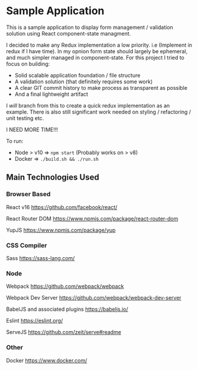 # Sample Application

This is a sample application to display form management / validation solution using React component-state managment.

I decided to make any Redux implementation a low priority. i.e (Implement in redux if I have time). 
In my opnion form state should largely be ephemeral, and much simpler managed in component-state. For this project I tried to focus on building:

  - Solid scalable application foundation / file structure
  - A validation solution (that definitely requires some work)
  - A clear GIT commit history to make process as transparent as possible
  - And a final lightweight artifact

I _will_ branch from this to create a quick redux implementation as an example.
There is also still significant work needed on styling / refactoring / unit testing etc. 

I NEED MORE TIME!!!

To run:
  - Node > v10 => `npm start` (Probably works on > v8)
  - Docker => `./build.sh && ./run.sh`

## Main Technologies Used
### Browser Based

React v16
https://github.com/facebook/react/

React Router DOM
https://www.npmjs.com/package/react-router-dom

YupJS 
https://www.npmjs.com/package/yup

### CSS Compiler
Sass
https://sass-lang.com/

### Node
Webpack
https://github.com/webpack/webpack

Webpack Dev Server
https://github.com/webpack/webpack-dev-server

BabelJS and associated plugins
https://babeljs.io/

Eslint
https://eslint.org/

ServeJS
https://github.com/zeit/serve#readme

### Other 
Docker
https://www.docker.com/
